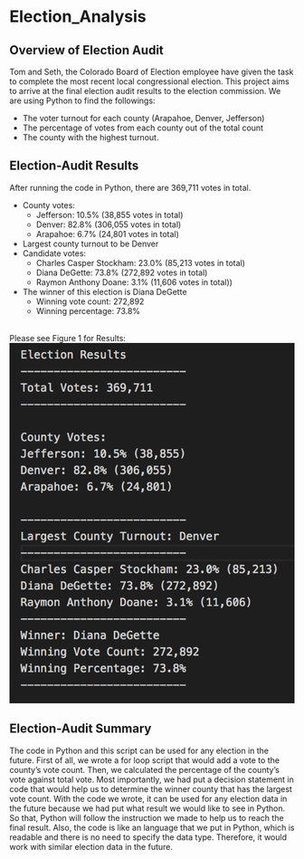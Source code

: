 # Election_Analysis

## Overview of Election Audit

Tom and Seth, the Colorado Board of Election employee have given the task to complete the most recent local congressional election. This project aims to arrive at the final election audit results to the election commission. We are using Python to find the followings:
- The voter turnout for each county (Arapahoe, Denver, Jefferson)
- The percentage of votes from each county out of the total count
- The county with the highest turnout.

## Election-Audit Results

After running the code in Python, there are 369,711 votes in total. 
- County votes:
    - Jefferson: 10.5% (38,855 votes in total)
    - Denver: 82.8% (306,055 votes in total)
    - Arapahoe: 6.7% (24,801 votes in total)
- Largest county turnout to be Denver
- Candidate votes:
    - Charles Casper Stockham: 23.0% (85,213 votes in total)
    - Diana DeGette: 73.8% (272,892 votes in total)
    - Raymon Anthony Doane: 3.1% (11,606 votes in total))
- The winner of this election is Diana DeGette
    - Winning vote count: 272,892
    - Winning percentage: 73.8%

<br> Please see Figure 1 for Results: 
![Election_Results](Election_Results.png)

## Election-Audit Summary

The code in Python and this script can be used for any election in the future. First of all, we wrote a for loop script that would add a vote to the county’s vote count. Then, we calculated the percentage of the county’s vote against total vote. Most importantly, we had put a decision statement in code that would help us to determine the winner county that has the largest vote count. With the code we wrote, it can be used for any election data in the future because we had put what result we would like to see in Python. So that, Python will follow the instruction we made to help us to reach the final result. Also, the code is like an language that we put in Python, which is readable and there is no need to specify the data type. Therefore, it would work with similar election data in the future.
